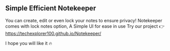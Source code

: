Simple Efficient Notekeeper
-
You can create, edit or even lock your notes to ensure privacy!
Notekeeper comes with lock notes option, A Simple UI for ease in use
Try our project 👉 https://techexplorer100.github.io/Notekeeper/

I hope you will like it 🔥 
